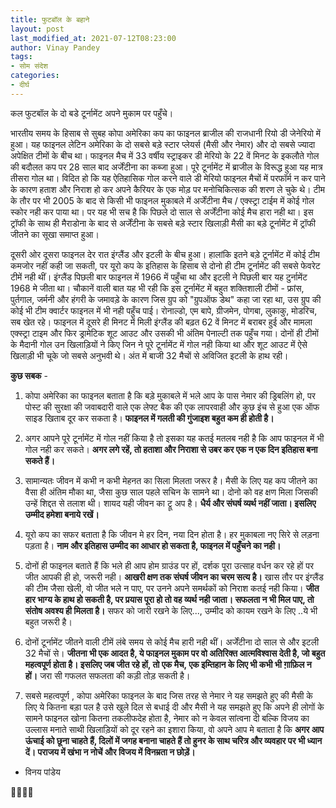 ```yaml
---
title: फुटबॉल के बहाने
layout: post
last_modified_at: 2021-07-12T08:23:00
author: Vinay Pandey
tags:
- सोम संदेश
categories:
- दीर्घ
---
```

कल फुटबॉल के दो बडे टूर्नामेंट अपने मुकाम पर पहुँचे। 

भारतीय समय के हिसाब से सुबह कोपा अमेरिका कप का फाइनल ब्राजील की राजधानी रियो डी जेनेरियो में हुआ। यह फाइनल लेटिन अमेरिका के  दो सबसे बड़े स्टार प्लेयर्स (मैसी और नेमार) और दो सबसे ज्यादा अपेक्षित टीमों के बीच था। फाइनल मैच में  33 वर्षीय स्ट्राइकर डी मेरियो के 22 वें मिनट के इकलौते गोल की बदौलत कप पर 28 साल बाद अर्जेंटीना का कब्जा हुआ। पूरे टूर्नामेंट में ब्राजील के विरूद्ध हुआ यह मात्र तीसरा गोल था। विदित हो कि यह ऐतिहासिक गोल करने वाले डी मेरियो फाइनल मैचों में परफॉर्म न कर पाने के कारण हताश और निराश हो कर अपने कैरियर के एक मोड़ पर मनोचिकित्सक की शरण ले चुके थे। टीम के तौर पर भी 2005 के बाद से किसी भी फाइनल मुकाबले में अर्जेंटीना मैच / एक्स्ट्रा टाईम में कोई गोल स्कोर नही कर पाया था। पर यह भी सच है कि पिछले दो साल से अर्जेंटीना कोई मैच हारा नही था। इस ट्रॉफी के साथ ही मैराडोना के बाद से अर्जेंटीना के सबसे बड़े स्टार खिलाड़ी मैसी का बड़े टूर्नामेंट में ट्रॉफी जीतने का सूखा समाप्त हुआ। 

दूसरी ओर दूसरा फाइनल देर रात इंग्लैंड और इटली के बीच हुआ। हालांकि इतने बड़े टूर्नामेंट में कोई टीम कमजोर नहीं कही जा सकती, पर यूरो कप के इतिहास के हिसाब से  दोनो ही टीम टूर्नामेंट की सबसे फेवरेट टीमें नही थीं। इंग्लैंड पिछली बार फाइनल में 1966 में पहुँचा था और इटली ने पिछली बार यह टुर्नामेंट 1968 मे जीता था। चौकानें वाली बात यह भी रही कि इस टूर्नामेंट में बहुत शक्तिशाली टीमों - फ्रांस, पुर्तगाल, जर्मनी और हंगरी के जमावड़े के कारण जिस ग्रुप को "ग्रुपऑफ डेथ"  कहा जा रहा था, उस ग्रुप की कोई भी टीम क्वार्टर फाइनल में भी नही पहुँच पाई। रोनाल्डो, एम बापे, ग्रीजमेन, पोगबा, लुकाकु, मोडरिच, सब खेत रहे। फाइनल में दूसरे ही मिनट में मिली इंग्लैंड की बढ़त 62 वें मिनट में बराबर हुई और मामला एक्स्ट्रा टाइम और फिर ड्रामेटिक शूट आउट और उसकी भी अंतिम पेनाल्टी तक पहुँच गया। दोनों ही टीमों के मैदानी गोल उन खिलाड़ियों ने किए जिन ने पूरे टूर्नामेंट में गोल नही किया था और शूट आउट में ऐसे खिलाड़ी भी चूके जो सबसे अनुभवी थे।  अंत में बाजी  32 मैचों से अविजित इटली के हाथ रही। 


**कुछ सबक** -

1. कोपा अमेरिका का फाइनल बताता है कि बड़े मुकाबले में भले आप के पास नेमार की ड्रिबलिंग हो, पर पोस्ट की सुरक्षा की जवाबदारी वाले एक लेफ्ट बैक की एक लापरवाही और  कुछ इंच से हुआ एक ऑफ साइड खिताब दूर कर सकता है। **फाइनल में गलती की गुंजाइश बहुत कम ही होती है।**

2. अगर आपने पूरे टूर्नामेंट में गोल नहीं किया है तो इसका यह कतई मतलब नही है कि आप फाइनल में भी गोल नही कर सकते। **अगर लगे रहें, तो हताशा और निराशा से उबर कर एक न एक दिन इतिहास बना सकते हैं।**

3. सामान्यतः जीवन में कभी न कभी मेहनत का सिला मिलता जरूर है। मैसी के लिए यह कप जीतने का वैसा ही अंतिम मौका था, जैसा कुछ साल पहले सचिन के सामने था। दोनो को वह क्षण मिला जिसकी उन्हें शिद्दत से तलाश थी। शायद यही जीवन का ट्रू अप है। **धैर्य और संघर्ष व्यर्थ नहीं जाता। इसलिए उम्मीद हमेशा बनाये रखें।**

4. यूरो कप का सफर बताता है कि जीवन मे हर दिन, नया दिन होता है। हर मुकाबला नए सिरे से लड़ना पड़ता है। **नाम और इतिहास उम्मीद का आधार हो सकता है, फाइनल में पहुँचने का नही।**

5. दोनों ही फाइनल बताते हैं कि भले ही आप होम ग्राउंड पर हों, दर्शक पूरा उत्साह वर्धन कर रहे हों पर जीत आपकी ही हो, जरूरी नही। **आखरी क्षण तक संघर्ष जीवन का चरम सत्य है।** खास तौर पर इंग्लैंड की टीम जैसा खेली, वो जीत भले न पाए, पर उनने अपने समर्थकों को निराश कतई नही किया। **जीत हार भाग्य के हाथ हो सकती है, पर प्रयास पूरा हो तो वह व्यर्थ नही जाता। सफलता न भी मिल पाए, तो संतोष अवश्य ही मिलता है।** सफर को जारी रखने के लिए..., उम्मीद को कायम रखने के लिए ..ये भी बहुत जरूरी है।

6. दोनों टूर्नामेंट जीतने वाली टीमें लंबे समय से कोई मैच हारी नही थीं। अर्जेंटीना दो साल से और इटली 32 मैचों से। **जीतना भी एक आदत है, ये फाइनल मुकाम पर वो अतिरिक्त आत्मविश्वास देती है, जो बहुत महत्वपूर्ण होता है। इसलिए जब जीत रहे हों, तो एक मैच, एक इम्तिहान के लिए भी कभी भी ग़ाफ़िल न हों।** जरा सी गफलत सफलता की कड़ी तोड़ सकती है। 

7. सबसे महत्वपूर्ण , कोपा अमेरिका फाइनल के बाद जिस तरह से नेमार ने यह समझते हुए की मैसी के लिए ये कितना बड़ा पल है उसे खुले दिल से बधाई दी और मैसी ने यह समझते हुए कि अपने ही लोगों के सामने फाइनल खोना कितना तकलीफदेह होता है, नेमार को न केवल सांत्वना दी बल्कि विजय का उल्लास मनाते साथी खिलाड़ियों को दूर रहने का इशारा किया, वो अपने आप मे बताता है कि **अगर आप ऊंचाई को छूना चाहते हैं, दिलों में जगह बनाना चाहते हैं तो हुनर के साथ चरित्र और व्यवहार पर भी ध्यान दें। पराजय में खंभा न नोचें और विजय में विनम्रता न छोड़ें।**

- विनय पांडेय

🙏🌷🌷🙏


